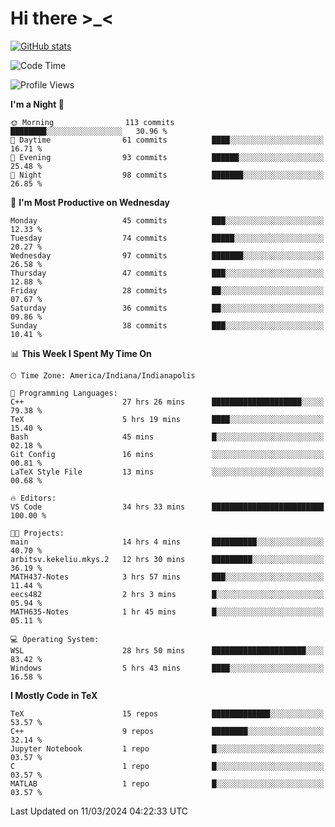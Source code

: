 # Hi there \>_<

[![GitHub stats](https://github-readme-stats.vercel.app/api?username=ARessegetesStery&show_icons=true&theme=transparent)](https://github.com/anuraghazra/github-readme-stats)

<!--START_SECTION:waka-->
![Code Time](http://img.shields.io/badge/Code%20Time-761%20hrs%204%20mins-blue)

![Profile Views](http://img.shields.io/badge/Profile%20Views-0-blue)

**I'm a Night 🦉** 

```text
🌞 Morning                113 commits         ████████░░░░░░░░░░░░░░░░░   30.96 % 
🌆 Daytime                61 commits          ████░░░░░░░░░░░░░░░░░░░░░   16.71 % 
🌃 Evening                93 commits          ██████░░░░░░░░░░░░░░░░░░░   25.48 % 
🌙 Night                  98 commits          ███████░░░░░░░░░░░░░░░░░░   26.85 % 
```
📅 **I'm Most Productive on Wednesday** 

```text
Monday                   45 commits          ███░░░░░░░░░░░░░░░░░░░░░░   12.33 % 
Tuesday                  74 commits          █████░░░░░░░░░░░░░░░░░░░░   20.27 % 
Wednesday                97 commits          ███████░░░░░░░░░░░░░░░░░░   26.58 % 
Thursday                 47 commits          ███░░░░░░░░░░░░░░░░░░░░░░   12.88 % 
Friday                   28 commits          ██░░░░░░░░░░░░░░░░░░░░░░░   07.67 % 
Saturday                 36 commits          ██░░░░░░░░░░░░░░░░░░░░░░░   09.86 % 
Sunday                   38 commits          ███░░░░░░░░░░░░░░░░░░░░░░   10.41 % 
```


📊 **This Week I Spent My Time On** 

```text
🕑︎ Time Zone: America/Indiana/Indianapolis

💬 Programming Languages: 
C++                      27 hrs 26 mins      ████████████████████░░░░░   79.38 % 
TeX                      5 hrs 19 mins       ████░░░░░░░░░░░░░░░░░░░░░   15.40 % 
Bash                     45 mins             █░░░░░░░░░░░░░░░░░░░░░░░░   02.18 % 
Git Config               16 mins             ░░░░░░░░░░░░░░░░░░░░░░░░░   00.81 % 
LaTeX Style File         13 mins             ░░░░░░░░░░░░░░░░░░░░░░░░░   00.68 % 

🔥 Editors: 
VS Code                  34 hrs 33 mins      █████████████████████████   100.00 % 

🐱‍💻 Projects: 
main                     14 hrs 4 mins       ██████████░░░░░░░░░░░░░░░   40.70 % 
arbitsv.kekeliu.mkys.2   12 hrs 30 mins      █████████░░░░░░░░░░░░░░░░   36.19 % 
MATH437-Notes            3 hrs 57 mins       ███░░░░░░░░░░░░░░░░░░░░░░   11.44 % 
eecs482                  2 hrs 3 mins        █░░░░░░░░░░░░░░░░░░░░░░░░   05.94 % 
MATH635-Notes            1 hr 45 mins        █░░░░░░░░░░░░░░░░░░░░░░░░   05.11 % 

💻 Operating System: 
WSL                      28 hrs 50 mins      █████████████████████░░░░   83.42 % 
Windows                  5 hrs 43 mins       ████░░░░░░░░░░░░░░░░░░░░░   16.58 % 
```

**I Mostly Code in TeX** 

```text
TeX                      15 repos            █████████████░░░░░░░░░░░░   53.57 % 
C++                      9 repos             ████████░░░░░░░░░░░░░░░░░   32.14 % 
Jupyter Notebook         1 repo              █░░░░░░░░░░░░░░░░░░░░░░░░   03.57 % 
C                        1 repo              █░░░░░░░░░░░░░░░░░░░░░░░░   03.57 % 
MATLAB                   1 repo              █░░░░░░░░░░░░░░░░░░░░░░░░   03.57 % 
```




 Last Updated on 11/03/2024 04:22:33 UTC
<!--END_SECTION:waka-->
